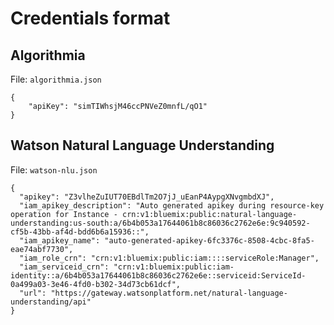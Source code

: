 # Credentials format 

## Algorithmia

File: `algorithmia.json`

```
{
    "apiKey": "simTIWhsjM46ccPNVeZ0mnfL/qO1"
} 
```

## Watson Natural Language Understanding

File: `watson-nlu.json`

```
{
  "apikey": "Z3vlheZuIUT70EBdlTm2O7jJ_uEanP4AypgXNvgmbdXJ",
  "iam_apikey_description": "Auto generated apikey during resource-key operation for Instance - crn:v1:bluemix:public:natural-language-understanding:us-south:a/6b4b053a17644061b8c86036c2762e6e:9c940592-cf5b-43bb-af4d-bdd6b6a15936::",
  "iam_apikey_name": "auto-generated-apikey-6fc3376c-8508-4cbc-8fa5-eae74abf7730",
  "iam_role_crn": "crn:v1:bluemix:public:iam::::serviceRole:Manager",
  "iam_serviceid_crn": "crn:v1:bluemix:public:iam-identity::a/6b4b053a17644061b8c86036c2762e6e::serviceid:ServiceId-0a499a03-3e46-4fd0-b302-34d73cb61dcf",
  "url": "https://gateway.watsonplatform.net/natural-language-understanding/api"
}
```